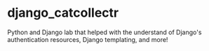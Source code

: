 # django_catcollectr
Python and Django lab that helped with the understand of Django's authentication resources, Django templating, and more!
